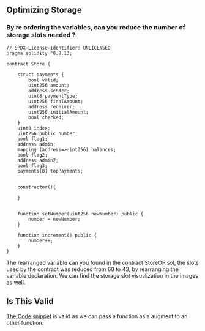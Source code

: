 ## Optimizing Storage
### By re ordering the variables, can you reduce the number of storage slots needed ?

```solidity
// SPDX-License-Identifier: UNLICENSED
pragma solidity ^0.8.13;

contract Store {

    struct payments {
        bool valid;
        uint256 amount;
        address sender;
        uint8 paymentType;
        uint256 finalAmount;
        address receiver;
        uint256 initialAmount;
        bool checked;
    }
    uint8 index;
    uint256 public number;
    bool flag1;
    address admin;
    mapping (address=>uint256) balances;
    bool flag2;
    address admin2;
    bool flag3;
    payments[8] topPayments;


    constructor(){

    }


    function setNumber(uint256 newNumber) public {
        number = newNumber;
    }

    function increment() public {
        number++;
    }
} 
```
The rearranged variable can you found in the contract StoreOP.sol, the slots used by the contract was reduced from 60 to 43, by rearranging the variable declaration. We can find the storage slot visualization in the images as well.  

## Is This Valid
[The Code snippet](https://file.notion.so/f/f/d0c8094a-e610-4814-9977-ce61e347ef5a/ec4ede2e-87a9-4d47-9a6d-919724e3346d/Homework4.pdf?id=e587822c-3e89-47b5-a2b9-caa1abc55356&table=block&spaceId=d0c8094a-e610-4814-9977-ce61e347ef5a&expirationTimestamp=1709496000000&signature=6bioIeRIHAmTzpSRgd5R_hRHC8QBPlEa-L7c9QbCzas&downloadName=Homework4.pdf)
is valid as we can pass a function as a augment to an other function.